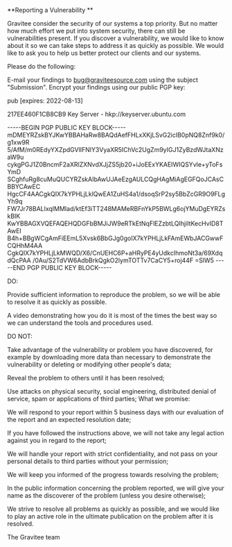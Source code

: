 **Reporting a Vulnerability
**

Gravitee consider the security of our systems a top priority. But no matter how much effort we put into system security, there can still be vulnerabilities present.
If you discover a vulnerability, we would like to know about it so we can take steps to address it as quickly as possible. 
We would like to ask you to help us better protect our clients and our systems.

Please do the following:

E-mail your findings to bug@graviteesource.com using the subject "Submission". Encrypt your findings using our public PGP key:

pub [expires: 2022-08-13]

217EE460F1CB8CB9 Key Server - hkp://keyserver.ubuntu.com

-----BEGIN PGP PUBLIC KEY BLOCK----- mDMEYRZskBYJKwYBBAHaRw8BAQdAefFHLxXKjLSvG2icIB0pNQ8Znf9k0/g1xw9R 5/AfM/m0REdyYXZpdGVlIFNlY3VyaXR5IChVc2UgZm9yIGJ1ZyBzdWJtaXNzaW9u cykgPGJ1Z0BncmF2aXRlZXNvdXJjZS5jb20+iJoEExYKAEIWIQSYvle+yToFsYmD SCghfuRg8cuMuQUCYRZskAIbAwUJAeEzgAULCQgHAgMiAgEGFQoJCAsCBBYCAwEC HgcCF4AACgkQIX7kYPHLjLklQwEA1ZuHS4a1/dsoqSrP2sy5BbZcGR9O9FLgYh9q FW7Jr78BALlxqIMMIad/ktEf3iTT248MAMeRBFnYkP5BWLg6ojYMuDgEYRZskBIK KwYBBAGXVQEFAQEHQDGFbBMJiJW9eRTkEtNqFlEZzbtLQIhjiItKecHvID8TAwEI B4h+BBgWCgAmFiEEmL5Xvsk6BbGJg0goIX7kYPHLjLkFAmEWbJACGwwFCQHhM4AA CgkQIX7kYPHLjLkMWQD/X6/CnUEHC6P+aHRyPE4yUdkcIhmoNt3a/69XdqdQcPAA /0Au/S2TdVW6AdbBrkQgkO2lymTOTTv7CaCY5+roj44F =SlW5 -----END PGP PUBLIC KEY BLOCK-----

DO:

Provide sufficient information to reproduce the problem, so we will be able to resolve it as quickly as possible.

A video demonstrating how you do it is most of the times the best way so we can understand the tools and procedures used.

DO NOT:

Take advantage of the vulnerability or problem you have discovered, for example by downloading more data than necessary to demonstrate the vulnerability or deleting or modifying other people's data;

Reveal the problem to others until it has been resolved;

Use attacks on physical security, social engineering, distributed denial of service, spam or applications of third parties;
What we promise:

We will respond to your report within 5 business days with our evaluation of the report and an expected resolution date;

If you have followed the instructions above, we will not take any legal action against you in regard to the report;

We will handle your report with strict confidentiality, and not pass on your personal details to third parties without your permission;

We will keep you informed of the progress towards resolving the problem;

In the public information concerning the problem reported, we will give your name as the discoverer of the problem (unless you desire otherwise);

We strive to resolve all problems as quickly as possible, and we would like to play an active role in the ultimate publication on the problem after it is resolved.


The Gravitee team
